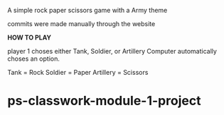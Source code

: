 A simple rock paper scissors game with a Army theme

commits were made manually through the website

**HOW TO PLAY**

player 1 choses either Tank, Soldier, or Artillery
Computer automatically choses an option.

Tank = Rock
Soldier = Paper
Artillery = Scissors

# ps-classwork-module-1-project
